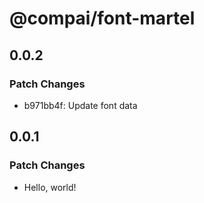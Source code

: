 # @compai/font-martel

## 0.0.2

### Patch Changes

- b971bb4f: Update font data

## 0.0.1

### Patch Changes

- Hello, world!
